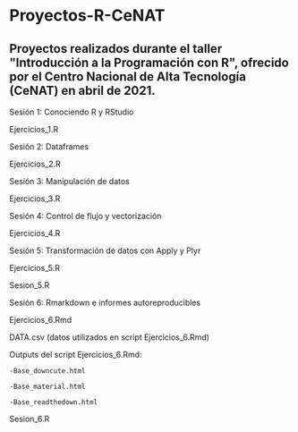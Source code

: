 # Proyectos-R-CeNAT

## Proyectos realizados durante el taller "Introducción a la Programación con R", ofrecido por el Centro Nacional de Alta Tecnología (CeNAT) en abril de 2021.


Sesión 1: Conociendo R y RStudio

  Ejercicios_1.R


Sesión 2: Dataframes

  Ejercicios_2.R


Sesión 3: Manipulación de datos

  Ejercicios_3.R


Sesión 4: Control de flujo y vectorización

  Ejercicios_4.R


Sesión 5: Transformación de datos con Apply y Plyr	

  Ejercicios_5.R

  Sesion_5.R


Sesión 6: Rmarkdown e informes autoreproducibles

  Ejercicios_6.Rmd
  
  DATA.csv (datos utilizados en script Ejercicios_6.Rmd)

  Outputs del script Ejercicios_6.Rmd:

    -Base_downcute.html

    -Base_material.html

    -Base_readthedown.html

  Sesion_6.R
